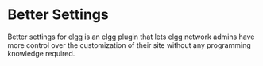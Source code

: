 Better Settings
===============

Better settings for elgg is an elgg plugin that lets elgg network admins have more control over the customization of their site without any programming knowledge required.
